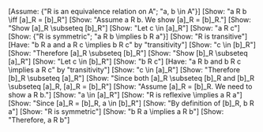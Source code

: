 [Assume: {"R is an equivalence relation on A"; "a, b \in A"}]
[Show: "a R b \iff [a]_R = [b]_R"]
[Show: "Assume a R b. We show [a]_R = [b]_R."]
[Show: "Show [a]_R \subseteq [b]_R"]
[Show: "Let c \in [a]_R"]
[Show: "a R c"]
[Show: {"R is symmetric"; "a R b \implies b R a"}]
[Show: "R is transitive"]
[Have: "b R a and a R c \implies b R c" by "transitivity"]
[Show: "c \in [b]_R"]
[Show: "Therefore [a]_R \subseteq [b]_R"]
[Show: "Show [b]_R \subseteq [a]_R"]
[Show: "Let c \in [b]_R"]
[Show: "b R c"]
[Have: "a R b and b R c \implies a R c" by "transitivity"]
[Show: "c \in [a]_R"]
[Show: "Therefore [b]_R \subseteq [a]_R"]
[Show: "Since both [a]_R \subseteq [b]_R and [b]_R \subseteq [a]_R, [a]_R = [b]_R"]
[Show: "Assume [a]_R = [b]_R. We need to show a R b."]
[Show: "a \in [a]_R"]
[Show: "R is reflexive \implies a R a"]
[Show: "Since [a]_R = [b]_R, a \in [b]_R"]
[Show: "By definition of [b]_R, b R a"]
[Show: "R is symmetric"]
[Show: "b R a \implies a R b"]
[Show: "Therefore, a R b"]